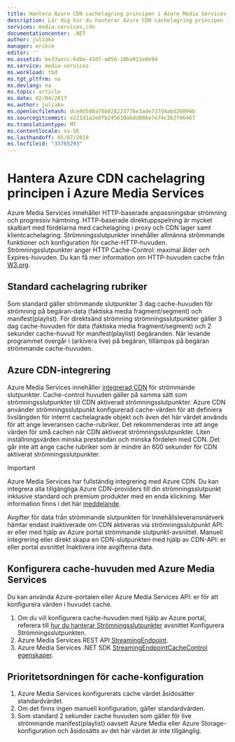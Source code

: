 ```yaml
---
title: Hantera Azure CDN cachelagring principen i Azure Media Services | Microsoft Docs
description: Lär dig hur du hanterar Azure CDN cachelagring principen i Azure Media Services.
services: media-services,cdn
documentationcenter: .NET
author: juliako
manager: erikre
editor: ''
ms.assetid: be33aecc-6dbe-43d7-a056-10ba911e0e94
ms.service: media-services
ms.workload: tbd
ms.tgt_pltfrm: na
ms.devlang: na
ms.topic: article
ms.date: 02/04/2017
ms.author: juliako
ms.openlocfilehash: dce8d588a78b028223776e3ade737d4abd26094b
ms.sourcegitcommit: e221d1a2e0fb245610a6dd886e7e74c362f06467
ms.translationtype: MT
ms.contentlocale: sv-SE
ms.lasthandoff: 05/07/2018
ms.locfileid: "33765293"
---
```

# <a name="manage-azure-cdn-caching-policy-in-azure-media-services"></a>Hantera Azure CDN cachelagring principen i Azure Media Services
Azure Media Services innehåller HTTP-baserade anpassningsbar strömning och progressiv hämtning. HTTP-baserade direktuppspelning är mycket skalbart med fördelarna med cachelagring i proxy och CDN lager samt klientcachelagring. Strömningsslutpunkter innehåller allmänna strömmande funktioner och konfiguration för cache-HTTP-huvuden. Strömningsslutpunkter anger HTTP Cache-Control: maximal ålder och Expires-huvuden. Du kan få mer information om HTTP-huvuden cache från [W3.org](http://www.w3.org/Protocols/rfc2616/rfc2616-sec13.html).

## <a name="default-caching-headers"></a>Standard cachelagring rubriker
Som standard gäller strömmande slutpunkter 3 dag cache-huvuden för strömning på begäran-data (faktiska media fragment/segment) och manifest(playlist). För direktsänd strömning strömningsslutpunkter gäller 3 dag cache-huvuden för data (faktiska media fragment/segment) och 2 sekunder cache-huvud för manifest(playlist) begäranden. När levande programmet övergår i (arkivera live) på begäran, tillämpas på begäran strömmande cache-huvuden.

## <a name="azure-cdn-integration"></a>Azure CDN-integrering
Azure Media Services innehåller [integrerad CDN](https://azure.microsoft.com/updates/azure-media-services-now-fully-integrated-with-azure-cdn/) för strömmande slutpunkter. Cache-control huvuden gäller på samma sätt som strömningsslutpunkter till CDN aktiverad strömningsslutpunkter. Azure CDN använder strömningsslutpunkt konfigurerad cache-värden för att definiera livslängden för internt cachelagrade objekt och även det här värdet används för att ange leveransen cache-rubriker. Det rekommenderas inte att ange värden för små cachen när CDN aktiverat strömningsslutpunkter. Liten inställningsvärden minska prestandan och minska fördelen med CDN. Det går inte att ange cache rubriker som är mindre än 600 sekunder för CDN aktiverat strömningsslutpunkter.

> [!IMPORTANT]
>Azure Media Services har fullständig integrering med Azure CDN. Du kan integrera alla tillgängliga Azure CDN-providers till din strömningsslutpunkt inklusive standard och premium produkter med en enda klickning. Mer information finns i det här [meddelande](https://azure.microsoft.com/blog/standardstreamingendpoint/).
> 
> Avgifter för data från strömmande slutpunkten för Innehållsleveransnätverk hämtar endast inaktiverade om CDN aktiveras via strömningsslutpunkt API: er eller med hjälp av Azure portal strömmande slutpunkt-avsnittet. Manuell integrering eller direkt skapa en CDN-slutpunkten med hjälp av CDN-API: er eller portal avsnittet Inaktivera inte avgifterna data.

## <a name="configuring-cache-headers-with-azure-media-services"></a>Konfigurera cache-huvuden med Azure Media Services
Du kan använda Azure-portalen eller Azure Media Services API: er för att konfigurera värden i huvudet cache.

1. Om du vill konfigurera cache-huvuden med hjälp av Azure portal, referera till [hur du hanterar Strömningsslutpunkter](../media-services/previous/media-services-portal-manage-streaming-endpoints.md) avsnittet Konfigurera Strömningsslutpunkten.
2. Azure Media Services REST API [StreamingEndpoint](https://msdn.microsoft.com/library/azure/dn783468.aspx#StreamingEndpointCacheControl).
3. Azure Media Services .NET SDK [StreamingEndpointCacheControl egenskaper](http://go.microsoft.com/fwlink/?LinkId=615302).

## <a name="cache-configuration-precedence-order"></a>Prioritetsordningen för cache-konfiguration
1. Azure Media Services konfigurerats cache värdet åsidosätter standardvärdet.
2. Om det finns ingen manuell konfiguration, gäller standardvärden.
3. Som standard 2 sekunder cache huvuden som gäller för live strömmande manifest(playlist) oavsett Azure Media eller Azure Storage-konfiguration och åsidosätts av det här värdet är inte tillgänglig.

